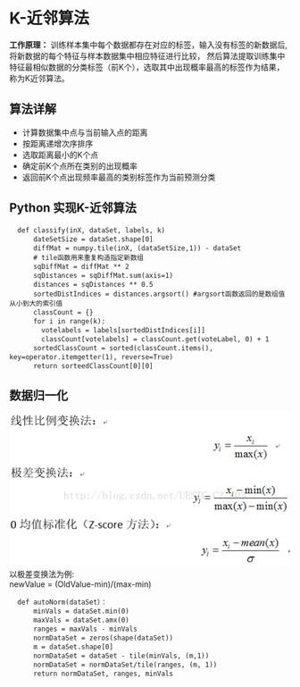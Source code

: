 # K-近邻算法
**工作原理：** 训练样本集中每个数据都存在对应的标签，输入没有标签的新数据后,将新数据的每个特征与样本数据集中相应特征进行比较，
然后算法提取训练集中特征最相似数据的分类标签（前K个），选取其中出现概率最高的标签作为结果，称为K近邻算法。
## 算法详解
- 计算数据集中点与当前输入点的距离
- 按距离递增次序排序
- 选取距离最小的K个点
- 确定前K个点所在类别的出现概率
- 返回前K个点出现频率最高的类别标签作为当前预测分类
## Python 实现K-近邻算法
```
  def classify(inX, dataSet, labels, k)
      dateSetSize = dataSet.shape[0]
      diffMat = numpy.tile(inX, (dataSetSize,1)) - dataSet
      # tile函数用来重复构造指定新数组
      sqDiffMat = diffMat ** 2
      sqDistances = sqDiffMat.sum(axis=1)
      distances = sqDistances ** 0.5
      sortedDistIndices = distances.argsort() #argsort函数返回的是数组值从小到大的索引值
      classCount = {}
      for i in range(k):
        votelabels = labels[sortedDistIndices[i]]
        classCount[votelabels] = classCount.get(voteLabel, 0) + 1
      sortedClassCount = sorted(classCount.items(), key=operator.itemgetter(1), reverse=True)
      return sorteedClassCount[0][0]
```
## 数据归一化
![归一化方法](https://github.com/Plinys/Maching-Learning-Notebook/blob/master/picture/%E5%BD%92%E4%B8%80%E5%8C%96.png)  
以极差变换法为例:  
newValue = (OldValue-min)/(max-min)  

```
  def autoNorm(dataSet）：
      minVals = dataSet.min(0)
      maxVals = dataSet.amx(0)
      ranges = maxVals - minVals
      normDataSet = zeros(shape(dataSet))
      m = dataSet.shape[0]
      normDataSet = dataSet - tile(minVals, (m,1))
      normDataSet = normDataSet/tile(ranges, (m, 1))
      return normDataSet, ranges, minVals
```
